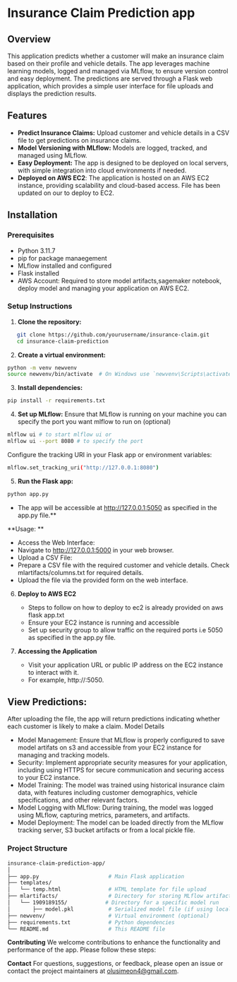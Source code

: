 # Insurance Claim Prediction app

## Overview
This application predicts whether a customer will make an insurance claim based on their profile and vehicle details. The app leverages machine learning models, logged and managed via MLflow, to ensure version control and easy deployment. The predictions are served through a Flask web application, which provides a simple user interface for file uploads and displays the prediction results.

## Features
- **Predict Insurance Claims:** Upload customer and vehicle details in a CSV file to get predictions on insurance claims.
- **Model Versioning with MLflow:** Models are logged, tracked, and managed using MLflow.
- **Easy Deployment:** The app is designed to be deployed on local servers, with simple integration into cloud environments if needed.
- **Deployed on AWS EC2**: The application is hosted on an AWS EC2 instance, providing scalability and cloud-based access. File has been updated on our to deploy to EC2.

## Installation

### Prerequisites
- Python 3.11.7
- pip for package manaegement
- MLflow installed and configured
- Flask installed
- AWS Account: Required to store model artifacts,sagemaker notebook, deploy model and managing your application on AWS EC2.

### Setup Instructions

1. **Clone the repository:**
```bash
   git clone https://github.com/yourusername/insurance-claim.git
   cd insurance-claim-prediction
```
   
2. **Create a virtual environment:**

``` bash
python -m venv newvenv
source newvenv/bin/activate  # On Windows use `newvenv\Scripts\activate
```

3. **Install dependencies:**

```bash
pip install -r requirements.txt
```

4. **Set up MLflow:**
   Ensure that MLflow is running on your machine you can specify the port you want mlflow to run on (optional)
```bash
mlflow ui # to start mlflow ui or
mlflow ui --port 8080 # to specify the port
```
   Configure the tracking URI in your Flask app or environment variables:
```bash
mlflow.set_tracking_uri("http://127.0.0.1:8080")
```

5. **Run the Flask app:**
```bash
python app.py
```
- The app will be accessible at http://127.0.0.1:5050 as specified in the app.py file.**

**Usage: **
   - Access the Web Interface:
   - Navigate to http://127.0.0.1:5000 in your web browser.
   - Upload a CSV File:
   - Prepare a CSV file with the required customer and vehicle details. Check mlartifacts/columns.txt for required details.
   - Upload the file via the provided form on the web interface.

6. **Deploy to AWS EC2**
   - Steps to follow on how to deploy to ec2 is already provided on aws flask app.txt
   - Ensure your EC2 instance is running and accessible 
   - Set up security group to allow traffic on the required ports i.e 5050 as specified in the app.py file.

7. **Accessing the Application**
   - Visit your application URL or public IP address on the EC2 instance to interact with it. 
   - For example, http://<your-ec2-public-ip>:5050.

## View Predictions:
After uploading the file, the app will return predictions indicating whether each customer is likely to make a claim.
 Model Details
   - Model Management: Ensure that MLflow is properly configured to save model artifats on s3 and accessible from your EC2 instance for managing and tracking models.
   - Security: Implement appropriate security measures for your application, including using HTTPS for secure communication and securing access to your EC2 instance.
   - Model Training: The model was trained using historical insurance claim data, with features including customer demographics, vehicle specifications, and other relevant factors.
   - Model Logging with MLflow: During training, the model was logged using MLflow, capturing metrics, parameters, and artifacts.
   - Model Deployment: The model can be loaded directly from the MLflow tracking server, S3 bucket artifacts or from a local pickle file.

### Project Structure
```bash
insurance-claim-prediction-app/
│
├── app.py                      # Main Flask application
├── templates/
│   └── temp.html               # HTML template for file upload
├── mlartifacts/                # Directory for storing MLflow artifacts
│   └── 1909189155/            # Directory for a specific model run
│       ├── model.pkl           # Serialized model file (if using locally)
├── newvenv/                    # Virtual environment (optional)
├── requirements.txt            # Python dependencies
└── README.md                   # This README file
```

**Contributing**
We welcome contributions to enhance the functionality and performance of the app. Please follow these steps:

**Contact**
For questions, suggestions, or feedback, please open an issue or contact the project maintainers at olusimeon4@gmail.com.






